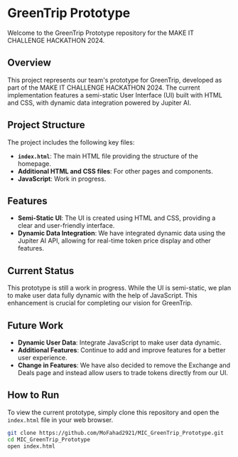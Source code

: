 # GreenTrip Prototype

Welcome to the GreenTrip Prototype repository for the MAKE IT CHALLENGE HACKATHON 2024.

## Overview

This project represents our team's prototype for GreenTrip, developed as part of the MAKE IT CHALLENGE HACKATHON 2024. The current implementation features a semi-static User Interface (UI) built with HTML and CSS, with dynamic data integration powered by Jupiter AI.

## Project Structure

The project includes the following key files:

- **`index.html`**: The main HTML file providing the structure of the homepage.
- **Additional HTML and CSS files**: For other pages and components.
- **JavaScript**: Work in progress.

## Features

- **Semi-Static UI**: The UI is created using HTML and CSS, providing a clear and user-friendly interface.
- **Dynamic Data Integration**: We have integrated dynamic data using the Jupiter AI API, allowing for real-time token price display and other features.

## Current Status

This prototype is still a work in progress. While the UI is semi-static, we plan to make user data fully dynamic with the help of JavaScript. This enhancement is crucial for completing our vision for GreenTrip.

## Future Work

- **Dynamic User Data**: Integrate JavaScript to make user data dynamic.
- **Additional Features**: Continue to add and improve features for a better user experience.
- **Change in Features**: We have also decided to remove the Exchange and Deals page and instead allow users to trade tokens directly from our UI.

## How to Run

To view the current prototype, simply clone this repository and open the `index.html` file in your web browser.

```bash
git clone https://github.com/MoFahad2921/MIC_GreenTrip_Prototype.git
cd MIC_GreenTrip_Prototype
open index.html


